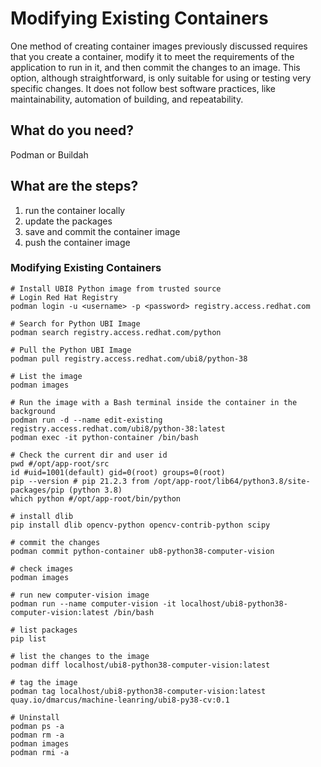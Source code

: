 # Modifying Existing Containers

One method of creating container images previously discussed requires that you create a container, 
modify it to meet the requirements of the application to run in it, and then commit the changes to an image. 
This option, although straightforward, is only suitable for using or testing very specific changes. 
It does not follow best software practices, like maintainability, automation of building, and repeatability.

## What do you need? 
Podman or Buildah

## What are the steps?
1. run the container locally
2. update the packages
3. save and commit the container image
4. push the container image


### Modifying Existing Containers
```
# Install UBI8 Python image from trusted source
# Login Red Hat Registry
podman login -u <username> -p <password> registry.access.redhat.com

# Search for Python UBI Image
podman search registry.access.redhat.com/python

# Pull the Python UBI Image
podman pull registry.access.redhat.com/ubi8/python-38 

# List the image
podman images

# Run the image with a Bash terminal inside the container in the background
podman run -d --name edit-existing registry.access.redhat.com/ubi8/python-38:latest
podman exec -it python-container /bin/bash

# Check the current dir and user id
pwd #/opt/app-root/src
id #uid=1001(default) gid=0(root) groups=0(root)
pip --version # pip 21.2.3 from /opt/app-root/lib64/python3.8/site-packages/pip (python 3.8)
which python #/opt/app-root/bin/python

# install dlib
pip install dlib opencv-python opencv-contrib-python scipy

# commit the changes
podman commit python-container ub8-python38-computer-vision

# check images
podman images

# run new computer-vision image
podman run --name computer-vision -it localhost/ubi8-python38-computer-vision:latest /bin/bash

# list packages
pip list

# list the changes to the image
podman diff localhost/ubi8-python38-computer-vision:latest

# tag the image
podman tag localhost/ubi8-python38-computer-vision:latest quay.io/dmarcus/machine-leanring/ubi8-py38-cv:0.1

# Uninstall
podman ps -a
podman rm -a
podman images
podman rmi -a
```
